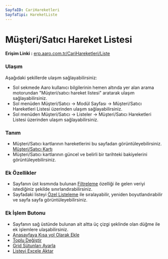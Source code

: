 ```yaml
---
SayfaID: CariHareketleri
SayfaTipi: HareketListe
---
```


# Müşteri/Satıcı Hareket Listesi

**Erişim Linki :** [erp.aaro.com.tr/CariHareketleri/Liste](https://erp.aaro.com.tr/CariHareketleri/Liste)

### Ulaşım 
Aşağıdaki şekillerde ulaşım sağlayabilirsiniz:

- Sol sekmede Aaro kullanıcı bilgilerinin hemen altında yer alan arama motorundan "Müşteri/satıcı hareket listesi" aratarak ulaşım sağlayabilirsiniz.
- Sol menüden Müşteri/Satıcı -> Modül Sayfası -> Müşteri/Satıcı Hareketleri Listesi üzerinden ulaşım sağlayabilirsiniz. 
- Sol menüden Müşteri/Satıcı -> Listeler -> Müşteri/Satıcı Hareketleri Listesi üzerinden ulaşım sağlayabilirsiniz.

### Tanım 

- Müşteri/Satıcı kartlarının hareketlerini bu sayfadan görüntüleyebilirsiniz. [Müşteri/Satıcı Kartı](../MusteriSatici/MusteriSaticiKarti.md)
- Müşteri/Satıcı kartlarının güncel ve belirli bir tarihteki bakiyelerini görüntüleyebilirsiniz.

### Ek Özellikler 

- Sayfanın üst kısmında bulunan [Filtreleme](../TemelOzellikler/SayfaKisitlari.md) özelliği ile gelen veriyi istediğiniz şekilde sınırlandırabilirsiniz.
- Sayfadaki listeyi [Özel Listeleme](../TemelOzellikler/ListeNesnesi.md) ile sıralayabilir, yeniden boyutlandırabilir ve sayfa sayfa görüntüleyebilirsiniz.

### Ek İşlem Butonu

- Sayfanın sağ üstünde bulunan alt altta üç çizgi şeklinde olan düğme ile ek işlemlere ulaşabilirsiniz.
- [Anasayfaya Kısa yol Olarak Ekle](../TemelOzellikler/KisaYollaraEkleme.md)
- [Toplu Değiştir](../TemelOzellikler/TopluDegistir.md)
- [Grid Sütunları Ayarla](../TemelOzellikler/GridSutunAyarlari.md)
- [Listeyi Excele Aktar](../TemelOzellikler/ListeyiExceleAktar.md)

